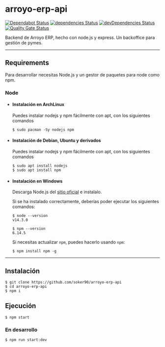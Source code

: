 # arroyo-erp-api

[![Dependabot Status](https://api.dependabot.com/badges/status?host=github&repo=soker90/arroyo-erp-api)](https://dependabot.com)
[![dependencies Status](https://david-dm.org/soker90/arroyo-erp-api/status.svg)](https://david-dm.org/soker90/arroyo-erp-api)
[![devDependencies Status](https://david-dm.org/soker90/arroyo-erp-api/dev-status.svg)](https://david-dm.org/soker90/arroyo-erp-api?type=dev)
[![Quality Gate Status](https://sonarcloud.io/api/project_badges/measure?project=soker90_arroyo-erp-api&metric=alert_status)](https://sonarcloud.io/dashboard?id=soker90_arroyo-erp-api)

Backend de Arroyo ERP, hecho con node.js y express. Un backoffice para gestión de pymes.

---
## Requirements

Para desarrollar necesitas Node.js y un gestor de paquetes para node como npm.

### Node
- #### Instalación en ArchLinux

  Puedes instalar nodejs y npm fácilmente con apt, con los siguientes comandos

      $ sudo pacman -Sy nodejs npm

- #### Instalación de Debian, Ubuntu y derivados

  Puedes instalar nodejs y npm fácilmente con apt, con los siguientes comandos

      $ sudo apt install nodejs
      $ sudo apt install npm

- #### Instalación en Windows

  Descarga Node.js del [sitio oficial](https://nodejs.org/) e instalalo.

  Si se ha instalado correctamente, deberías poder ejecutar los siguientes comandos:

      $ node --version
      v14.3.0

      $ npm --version
      6.14.5

  Si necesitas actualizar `npm`, puedes hacerlo usando `npm`:

      $ npm install npm -g

---

## Instalación

    $ git clone https://github.com/soker90/arroyo-erp-api
    $ cd arroyo-erp-api
    $ npm i

## Ejecución

    $ npm start

### En desarrollo
    $ npm run start:dev
